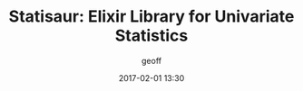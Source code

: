 ---
title: "Statisaur: Elixir Library for Univariate Statistics"
layout: post
date: 2017-02-01 13:30
tag: elixir, statistics
headerImage: true
projects: true
hidden: true # don't count this post in blog pagination
author: geoff
externalLink: "https://github.com/hawthornehaus/statisaur"
---